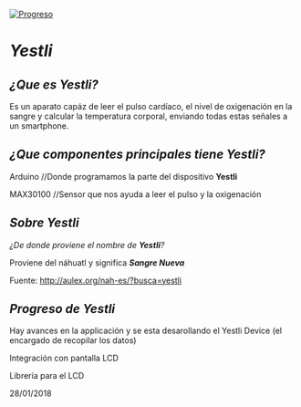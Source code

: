 [![Progreso](https://img.shields.io/badge/Progreso-10%25-green.svg)](https://github.com/Yestli/Yestli-Project#progreso-de-yestli)

# _Yestli_

## _¿Que es **Yestli**?_

Es un aparato capáz de leer el pulso cardíaco, el nivel de oxigenación en la sangre y calcular la temperatura corporal, enviando todas estas señales a un smartphone.

## _¿Que componentes principales tiene **Yestli**?_

Arduino            //Donde programamos la parte del dispositivo **Yestli**

MAX30100           //Sensor que nos ayuda a leer el pulso y la oxigenación   

## _Sobre Yestli_

_¿De donde proviene el nombre de **Yestli**?_

Proviene del náhuatl y significa _**Sangre Nueva**_

Fuente: http://aulex.org/nah-es/?busca=yestli

## _Progreso de Yestli_

Hay avances en la applicación y se esta desarollando el Yestli Device (el encargado de recopilar los datos)

Integración con pantalla LCD

Librería para el LCD

28/01/2018
